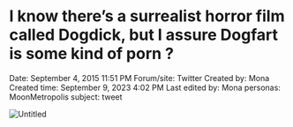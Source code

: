 # I know there’s a surrealist horror film called Dogdick, but I assure Dogfart is some kind of porn ?

Date: September 4, 2015 11:51 PM
Forum/site: Twitter
Created by: Mona
Created time: September 9, 2023 4:02 PM
Last edited by: Mona
personas: MoonMetropolis
subject: tweet

![Untitled](../../../Joshua%E2%80%99s%20personas%20&%20victimes%2047f302c3ee7140169d02d7ecbb1b2b4c/Rushes%20Personas%2026f0f60550004a05bb97f11a02504bf4/Tweets%20&%20Comments%20MoonMetropolis%207f2e3543d9144639b069d2928a3ce1c7/Untitled%2017.png)